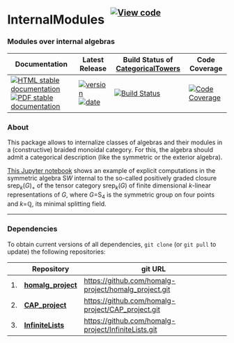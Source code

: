 <!-- BEGIN HEADER -->
# InternalModules&ensp;<sup><sup>[![View code][code-img]][code-url]</sup></sup>

### Modules over internal algebras

| Documentation | Latest Release | Build Status of [CategoricalTowers](/../../) | Code Coverage |
| ------------- | -------------- | ------------ | ------------- |
| [![HTML stable documentation][html-img]][html-url] [![PDF stable documentation][pdf-img]][pdf-url] | [![version][version-img]][version-url] [![date][date-img]][date-url] | [![Build Status][tests-img]][tests-url] | [![Code Coverage][codecov-img]][codecov-url] |

<!-- END HEADER -->

### About

This package allows to internalize classes of algebras and their modules in a (constructive) braided monoidal category. For this, the algebra should admit a categorical description (like the symmetric or the exterior algebra).

[This Jupyter notebook](https://nbviewer.jupyter.org/github/homalg-project/InternalModules/blob/master/examples/julia/notebooks/SymmetricAlgebraInternalToS4rep.ipynb) shows an example of explicit computations in the symmetric algebra S*W* internal to the so-called positively graded closure srep<sub>*k*</sub>(*G*)<sub>+</sub> of the tensor category srep<sub>*k*</sub>(*G*) of finite dimensional *k*-linear representations of *G*, where *G*=S<sub>4</sub> is the symmetric group on four points and *k*=ℚ, its minimal splitting field.

<!-- BEGIN FOOTER -->
---

### Dependencies

To obtain current versions of all dependencies, `git clone` (or `git pull` to update) the following repositories:

|    | Repository | git URL |
|--- | ---------- | ------- |
| 1. | [**homalg_project**](https://github.com/homalg-project/homalg_project#readme) | https://github.com/homalg-project/homalg_project.git |
| 2. | [**CAP_project**](https://github.com/homalg-project/CAP_project#readme) | https://github.com/homalg-project/CAP_project.git |
| 3. | [**InfiniteLists**](https://github.com/homalg-project/InfiniteLists#readme) | https://github.com/homalg-project/InfiniteLists.git |

[html-img]: https://img.shields.io/badge/🔗%20HTML-stable-blue.svg
[html-url]: https://homalg-project.github.io/CategoricalTowers/InternalModules/doc/chap0_mj.html

[pdf-img]: https://img.shields.io/badge/🔗%20PDF-stable-blue.svg
[pdf-url]: https://homalg-project.github.io/CategoricalTowers/InternalModules/download_pdf.html

[version-img]: https://img.shields.io/endpoint?url=https://homalg-project.github.io/CategoricalTowers/InternalModules/badge_version.json&label=🔗%20version&color=yellow
[version-url]: https://homalg-project.github.io/CategoricalTowers/InternalModules/view_release.html

[date-img]: https://img.shields.io/endpoint?url=https://homalg-project.github.io/CategoricalTowers/InternalModules/badge_date.json&label=🔗%20released%20on&color=yellow
[date-url]: https://homalg-project.github.io/CategoricalTowers/InternalModules/view_release.html

[tests-img]: https://github.com/homalg-project/CategoricalTowers/actions/workflows/Tests.yml/badge.svg?branch=master
[tests-url]: https://github.com/homalg-project/CategoricalTowers/actions/workflows/Tests.yml?query=branch%3Amaster

[codecov-img]: https://codecov.io/gh/homalg-project/CategoricalTowers/branch/master/graph/badge.svg?flag=InternalModules
[codecov-url]: https://codecov.io/gh/homalg-project/CategoricalTowers/tree/master/InternalModules

[code-img]: https://img.shields.io/badge/-View%20code-blue?logo=github
[code-url]: https://github.com/homalg-project/CategoricalTowers/tree/master/InternalModules#top
<!-- END FOOTER -->
